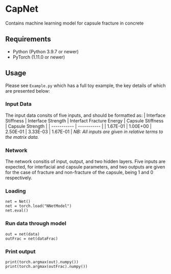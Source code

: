 # CapNet
Contains machine learning model for capsule fracture in concrete

## Requirements
- Python (Python 3.9.7 or newer)
- PyTorch (1.11.0 or newer)

## Usage
Please see `Example.py` which has a full toy example, the key details of which are presented below:

### Input Data
The input data consits of five inputs, and should be formatted as:
| Interface Stiffness      | Interface Strength | Interfact Fracture Energy | Capsule Stiffness | Capsule Strength |
| ----------- | ----------- |
| 1.67E-01   | 1.00E+00   | 2.50E-01 | 3.33E-03 | 1.67E-01 |
*NB: All inputs are given in relative terms to the matrix data.*

### Network
The network consitis of input, output, and two hidden layers. Five inputs are expected, for interfacial and capsule parameters, and two outputs are given for the case of fracture and non-fracture of the capsule, being 1 and 0 respectively.

### Loading
```{python}
net = Net()
net = torch.load("NNetModel")
net.eval()
```

### Run data through model
```{python}
out = net(data)
outFrac = net(dataFrac)
```

### Print output
```{python}
print(torch.argmax(out).numpy())
print(torch.argmax(outFrac).numpy())
```